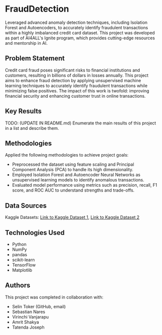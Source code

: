 # FraudDetection

Leveraged advanced anomaly detection techniques, including Isolation Forest and Autoencoders, to accurately identify fraudulent transactions within a highly imbalanced credit card dataset. This project was developed as part of AI4ALL's Ignite program, which provides cutting-edge resources and mentorship in AI.

## Problem Statement <!--- do not change this line -->

Credit card fraud poses significant risks to financial institutions and customers, resulting in billions of dollars in losses annually. This project aims to enhance fraud detection by applying unsupervised machine learning techniques to accurately identify fraudulent transactions while minimizing false positives. The impact of this work is twofold: improving financial security and enhancing customer trust in online transactions.

## Key Results <!--- do not change this line -->

TODO: (UPDATE IN README.md)
Enumerate the main results of this project in a list and describe them.

## Methodologies <!--- do not change this line -->

Applied the following methodologies to achieve project goals:

- Preprocessed the dataset using feature scaling and Principal Component Analysis (PCA) to handle its high dimensionality.
- Employed Isolation Forest and Autoencoder Neural Networks as unsupervised learning models to identify anomalous transactions.
- Evaluated model performance using metrics such as precision, recall, F1 score, and ROC AUC to understand strengths and trade-offs.

## Data Sources <!--- do not change this line -->

Kaggle Datasets: [Link to Kaggle Dataset 1](https://www.kaggle.com/datasets/mlg-ulb/creditcardfraud), [Link to Kaggle Dataset 2](https://www.kaggle.com/c/ieee-fraud-detection/)

## Technologies Used <!--- do not change this line -->

- Python
- NumPy
- pandas
- scikit-learn
- TensorFlow
- Matplotlib


## Authors <!--- do not change this line -->

This project was completed in collaboration with:
- Selin Toker (GitHub, email)
- Sebastian Nares
- Virinchi Vanjarapu
- Amrit Shakya
- Tatenda Joseph
